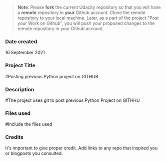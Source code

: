 >**Note**: Please **fork** the current Udacity repository so that you will have a **remote** repository in **your** Github account. Clone the remote repository to your local machine. Later, as a part of the project "Post your Work on Github", you will push your proposed changes to the remote repository in your Github account.

### Date created
16 September 2021

### Project Title
#Posting previous Python project on GITHUB

### Description
#The project uses git to post previous Python Project on GITHHU

### Files used
#Include the files used

### Credits
It's important to give proper credit. Add links to any repo that inspired you or blogposts you consulted.

